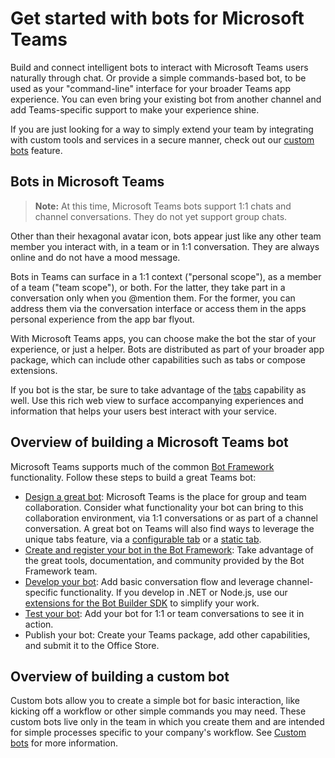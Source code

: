 # Get started with bots for Microsoft Teams

Build and connect intelligent bots to interact with Microsoft Teams users naturally through chat. Or provide a simple commands-based bot, to be used as your "command-line" interface for your broader Teams app experience. You can even bring your existing bot from another channel and add Teams-specific support to make your experience shine. 

If you are just looking for a way to simply extend your team by integrating with custom tools and services in a secure manner, check out our [custom bots](custombot.md) feature. 

## Bots in Microsoft Teams

>**Note:** At this time, Microsoft Teams bots support 1:1 chats and channel conversations. They do not yet support group chats. 

Other than their hexagonal avatar icon, bots appear just like any other team member you interact with, in a team or in 1:1 conversation.  They are always online and do not have a mood message.

Bots in Teams can surface in a 1:1 context ("personal scope"), as a member of a team ("team scope"), or both. For the latter, they take part in a conversation only when you @mention them. For the former, you can address them via the conversation interface or access them in the apps personal experience from the app bar flyout.

With Microsoft Teams apps, you can choose make the bot the star of your experience, or just a helper. Bots are distributed as part of your broader app package, which can include other capabilities such as tabs or compose extensions.

If you bot is the star, be sure to take advantage of the [tabs](tabs.md) capability as well. Use this rich web view to surface accompanying experiences and information that helps your users best interact with your service.

## Overview of building a Microsoft Teams bot

Microsoft Teams supports much of the common [Bot Framework](https://dev.botframework.com/) functionality. Follow these steps to build a great Teams bot:

- [Design a great bot](design.md#designing-a-great-bot): Microsoft Teams is the place for group and team collaboration. Consider what functionality your bot can bring to this collaboration environment, via 1:1 conversations or as part of a channel conversation. A great bot on Teams will also find ways to leverage the unique tabs feature, via a [configurable tab](tabs.md) or a [static tab](statictab.md).
- [Create and register your bot in the Bot Framework](botscreate.md): Take advantage of the great tools, documentation, and community provided by the Bot Framework team.
- [Develop your bot](botsconversation.md): Add basic conversation flow and leverage channel-specific functionality. If you develop in .NET or Node.js, use our [extensions for the Bot Builder SDK](code.md#microsoft-teams-extensions-for-the-bot-builder-sdk) to simplify your work.
- [Test your bot](botsadd.md): Add your bot for 1:1 or team conversations to see it in action.
- Publish your bot: Create your Teams package, add other capabilities, and submit it to the Office Store.

## Overview of building a custom bot

Custom bots allow you to create a simple bot for basic interaction, like kicking off a workflow or other simple commands you may need.  These custom bots live only in the team in which you create them and are intended for simple processes specific to your company's workflow. See [Custom bots](custombot.md) for more information.
